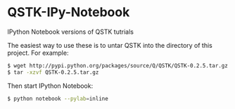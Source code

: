 QSTK-IPy-Notebook
=================

IPython Notebook versions of QSTK tutrials

The easiest way to use these is to untar QSTK into the directory of this project. For example:
```bash
$ wget http://pypi.python.org/packages/source/Q/QSTK/QSTK-0.2.5.tar.gz
$ tar -xzvf QSTK-0.2.5.tar.gz
```

Then start IPython Notebook:
```bash
$ python notebook --pylab=inline
```
